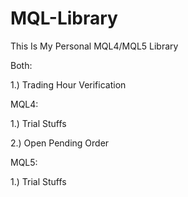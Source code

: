 # MQL-Library
This Is My Personal MQL4/MQL5 Library

Both:

1.) Trading Hour Verification

MQL4: 

1.) Trial Stuffs

2.) Open Pending Order

MQL5: 

1.) Trial Stuffs
